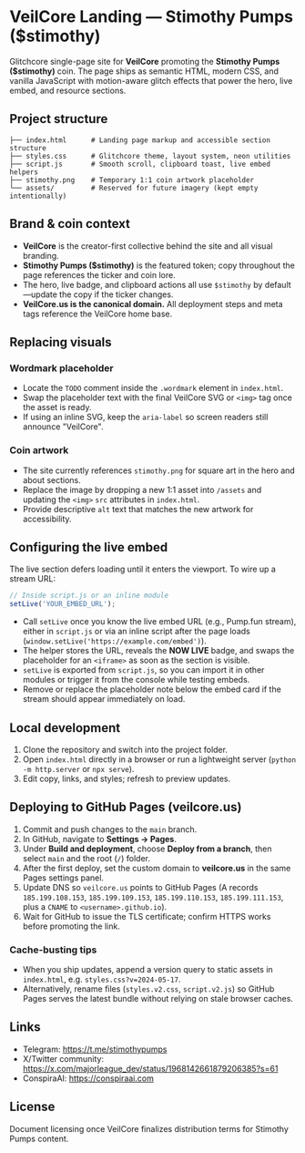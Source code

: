 # VeilCore Landing — Stimothy Pumps ($stimothy)

Glitchcore single-page site for **VeilCore** promoting the **Stimothy Pumps ($stimothy)** coin. The page ships as semantic HTML, modern CSS, and vanilla JavaScript with motion-aware glitch effects that power the hero, live embed, and resource sections.

## Project structure

```
├── index.html      # Landing page markup and accessible section structure
├── styles.css      # Glitchcore theme, layout system, neon utilities
├── script.js       # Smooth scroll, clipboard toast, live embed helpers
├── stimothy.png    # Temporary 1:1 coin artwork placeholder
└── assets/         # Reserved for future imagery (kept empty intentionally)
```

## Brand & coin context

- **VeilCore** is the creator-first collective behind the site and all visual branding.
- **Stimothy Pumps ($stimothy)** is the featured token; copy throughout the page references the ticker and coin lore.
- The hero, live badge, and clipboard actions all use `$stimothy` by default—update the copy if the ticker changes.
- **VeilCore.us is the canonical domain.** All deployment steps and meta tags reference the VeilCore home base.

## Replacing visuals

### Wordmark placeholder
- Locate the `TODO` comment inside the `.wordmark` element in `index.html`.
- Swap the placeholder text with the final VeilCore SVG or `<img>` tag once the asset is ready.
- If using an inline SVG, keep the `aria-label` so screen readers still announce "VeilCore".

### Coin artwork
- The site currently references `stimothy.png` for square art in the hero and about sections.
- Replace the image by dropping a new 1:1 asset into `/assets` and updating the `<img>` `src` attributes in `index.html`.
- Provide descriptive `alt` text that matches the new artwork for accessibility.

## Configuring the live embed

The live section defers loading until it enters the viewport. To wire up a stream URL:

```js
// Inside script.js or an inline module
setLive('YOUR_EMBED_URL');
```

- Call `setLive` once you know the live embed URL (e.g., Pump.fun stream), either in `script.js` or via an inline script after the page loads (`window.setLive('https://example.com/embed')`).
- The helper stores the URL, reveals the **NOW LIVE** badge, and swaps the placeholder for an `<iframe>` as soon as the section is visible.
- `setLive` is exported from `script.js`, so you can import it in other modules or trigger it from the console while testing embeds.
- Remove or replace the placeholder note below the embed card if the stream should appear immediately on load.

## Local development

1. Clone the repository and switch into the project folder.
2. Open `index.html` directly in a browser or run a lightweight server (`python -m http.server` or `npx serve`).
3. Edit copy, links, and styles; refresh to preview updates.

## Deploying to GitHub Pages (veilcore.us)

1. Commit and push changes to the `main` branch.
2. In GitHub, navigate to **Settings → Pages**.
3. Under **Build and deployment**, choose **Deploy from a branch**, then select `main` and the root (`/`) folder.
4. After the first deploy, set the custom domain to **veilcore.us** in the same Pages settings panel.
5. Update DNS so `veilcore.us` points to GitHub Pages (A records `185.199.108.153`, `185.199.109.153`, `185.199.110.153`, `185.199.111.153`, plus a `CNAME` to `<username>.github.io`).
6. Wait for GitHub to issue the TLS certificate; confirm HTTPS works before promoting the link.

### Cache-busting tips

- When you ship updates, append a version query to static assets in `index.html`, e.g. `styles.css?v=2024-05-17`.
- Alternatively, rename files (`styles.v2.css`, `script.v2.js`) so GitHub Pages serves the latest bundle without relying on stale browser caches.

## Links

- Telegram: https://t.me/stimothypumps
- X/Twitter community: https://x.com/majorleague_dev/status/1968142661879206385?s=61
- ConspiraAI: https://conspiraai.com

## License

Document licensing once VeilCore finalizes distribution terms for Stimothy Pumps content.
